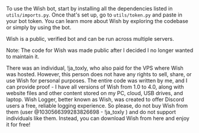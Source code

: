 To use the Wish bot, start by installing all the dependencies listed in `utils/imports.py`. Once that's set up, go to `utils/token.py` and paste in your bot token. You can learn more about Wish by exploring the codebase or simply by using the bot.

Wish is a public, verified bot and can be run across multiple servers.

Note: The code for Wish was made public after I decided I no longer wanted to maintain it.


There was an individual, !ja_toxly, who also paid for the VPS where Wish was hosted. However, this person does not have any rights to sell, share, or use Wish for personal purposes. The entire code was written by me, and I can provide proof - I have all versions of Wish
from 1.0 to 4.0, along with website files and other content stored on my PC, cloud, USB drives, and laptop.
Wish Logger, better known as Wish, was created to offer Discord users a free, reliable logging experience. So please, do not buy Wish from them (user @1030566399283826698 - !ja_toxly ) and do not support individuals like them. Instead, you can download Wish from here and enjoy it for free!
